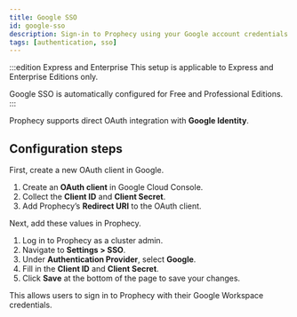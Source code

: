 ```yaml
---
title: Google SSO
id: google-sso
description: Sign-in to Prophecy using your Google account credentials
tags: [authentication, sso]
---
```


:::edition Express and Enterprise
This setup is applicable to Express and Enterprise Editions only. 

Google SSO is automatically configured for Free and Professional Editions.
:::

Prophecy supports direct OAuth integration with **Google Identity**.

## Configuration steps

First, create a new OAuth client in Google.

1. Create an **OAuth client** in Google Cloud Console.
1. Collect the **Client ID** and **Client Secret**.
1. Add Prophecy’s **Redirect URI** to the OAuth client.

Next, add these values in Prophecy.

1. Log in to Prophecy as a cluster admin.
1. Navigate to **Settings > SSO**.
1. Under **Authentication Provider**, select **Google**.
1. Fill in the **Client ID** and **Client Secret**.
1. Click **Save** at the bottom of the page to save your changes.

This allows users to sign in to Prophecy with their Google Workspace credentials.
